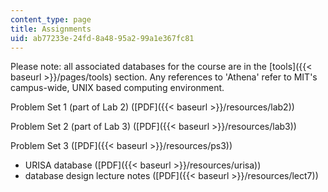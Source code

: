 ```yaml
---
content_type: page
title: Assignments
uid: ab77233e-24fd-8a48-95a2-99a1e367fc81
---
```


Please note: all associated databases for the course are in the [tools]({{< baseurl >}}/pages/tools) section. Any references to 'Athena' refer to MIT's campus-wide, UNIX based computing environment.

Problem Set 1 (part of Lab 2) ([PDF]({{< baseurl >}}/resources/lab2))

Problem Set 2 (part of Lab 3) ([PDF]({{< baseurl >}}/resources/lab3))

Problem Set 3 ([PDF]({{< baseurl >}}/resources/ps3))

*   URISA database ([PDF]({{< baseurl >}}/resources/urisa))
*   database design lecture notes ([PDF]({{< baseurl >}}/resources/lect7))